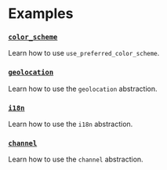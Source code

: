 # Examples

### [`color_scheme`](./color_scheme/)
Learn how to use `use_preferred_color_scheme`.

### [`geolocation`](./geolocation/)
Learn how to use the `geolocation` abstraction.

### [`i18n`](./i18n/)
Learn how to use the `i18n` abstraction.

### [`channel`](./channel/)
Learn how to use the `channel` abstraction.
